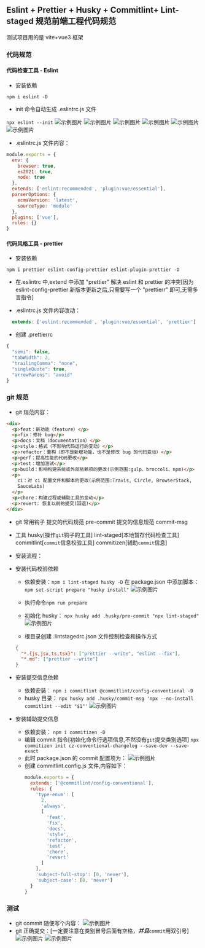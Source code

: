 ## Eslint + Prettier + Husky + Commitlint+ Lint-staged 规范前端工程代码规范

测试项目用的是 vite+vue3 框架

### 代码规范

#### 代码检查工具 - Eslint

- 安装依赖

`npm i eslint -D`

- init 命令自动生成 .eslintrc.js 文件

`npx eslint --init`
![示例图片](https://github.com/r-falcon/lint-test/blob/main/src/assets/demo/eslint-1.png)
![示例图片](https://github.com/r-falcon/lint-test/blob/main/src/assets/demo/eslint-2.png)
![示例图片](https://github.com/r-falcon/lint-test/blob/main/src/assets/demo/eslint-3.png)
![示例图片](https://github.com/r-falcon/lint-test/blob/main/src/assets/demo/eslint-4.png)
![示例图片](https://github.com/r-falcon/lint-test/blob/main/src/assets/demo/eslint-5.png)
![示例图片](https://github.com/r-falcon/lint-test/blob/main/src/assets/demo/eslint-6.png)

- .eslintrc.js 文件内容：

```js
module.exports = {
  env: {
    browser: true,
    es2021: true,
    node: true
  },
  extends: ['eslint:recommended', 'plugin:vue/essential'],
  parserOptions: {
    ecmaVersion: 'latest',
    sourceType: 'module'
  },
  plugins: ['vue'],
  rules: {}
}
```

#### 代码风格工具 - prettier

- 安装依赖

`npm i prettier eslint-config-prettier eslint-plugin-prettier -D`

- 在.eslintrc 中,extend 中添加 "prettier" 解决 eslint 和 prettier 的冲突[因为 eslint-config-prettier 新版本更新之后,只需要写一个 "prettierr" 即可,无需多言指令]

- .eslintrc.js 文件内容改动：

```js
  extends: ['eslint:recommended', 'plugin:vue/essential', 'prettier']
```

- 创建 .prettierrc

```js
{
  "semi": false,
  "tabWidth": 2,
  "trailingComma": "none",
  "singleQuote": true,
  "arrowParens": "avoid"
}
```

### git 规范

- git 规范内容：

```html
<div>
  <p>feat：新功能（feature）</p>
  <p>fix：修补 bug</p>
  <p>docs：文档（documentation）</p>
  <p>style：格式（不影响代码运行的变动）</p>
  <p>refactor：重构（即不是新增功能，也不是修改 bug 的代码变动）</p>
  <p>perf：提高性能的代码更改</p>
  <p>test：增加测试</p>
  <p>build：影响构建系统或外部依赖项的更改(示例范围:gulp、broccoli、npm)</p>
  <p>
    ci：对 ci 配置文件和脚本的更改(示例范围:Travis, Circle, BrowserStack,
    SauceLabs)
  </p>
  <p>chore：构建过程或辅助工具的变动</p>
  <p>revert: 恢复以前的提交(回退)</p>
</div>
```

- git 常用钩子
  提交的代码规范 pre-commit
  提交的信息规范 commit-msg

- 工具
  husky[操作`git`钩子的工具]
  lint-staged[本地暂存代码检查工具]
  commitlint[`commit`信息校验工具]
  commitizen[辅助`commit`信息]

- 安装流程：

* 安装代码校验依赖

  - 依赖安装：`npm i lint-staged husky -D`
    在 package.json 中添加脚本：`npm set-script prepare "husky install"`
    ![示例图片](https://github.com/r-falcon/lint-test/blob/main/src/assets/demo/husky-1.png)

  - 执行命令`npm run prepare`

  - 初始化 husky：
    `npx husky add .husky/pre-commit "npx lint-staged"`
    ![示例图片](https://github.com/r-falcon/lint-test/blob/main/src/assets/demo/husky-2.png)

  - 根目录创建 .lintstagedrc.json 文件控制检查和操作方式

  ```json
  {
    "*.{js,jsx,ts,tsx}": ["prettier --write", "eslint --fix"],
    "*.md": ["prettier --write"]
  }
  ```

* 安装提交信息依赖

  - 依赖安装：
    `npm i commitlint @commitlint/config-conventional -D`
  - husky 目录：
    `npx husky add .husky/commit-msg 'npx --no-install commitlint --edit "$1"'`
    ![示例图片](https://github.com/r-falcon/lint-test/blob/main/src/assets/demo/husky-3.png)

* 安装辅助提交信息
  - 依赖安装：
    `npm i commitizen -D`
  - 编辑 commit 指令[初始化命令行选项信息,不然没有`git`提交类别选项]
    `npx commitizen init cz-conventional-changelog --save-dev --save-exact`
  - 此时 package.json 的 commit 配置项为：
    ![示例图片](https://github.com/r-falcon/lint-test/blob/main/src/assets/demo/husky-4.png)
  - 创建 commitlint.config.js 文件,内容如下：
    ```js
    module.exports = {
      extends: ['@commitlint/config-conventional'],
      rules: {
        'type-enum': [
          2,
          'always',
          [
            'feat',
            'fix',
            'docs',
            'style',
            'refactor',
            'test',
            'chore',
            'revert'
          ]
        ],
        'subject-full-stop': [0, 'never'],
        'subject-case': [0, 'never']
      }
    }
    ```

### 测试

- git commit 随便写个内容：
  ![示例图片](https://github.com/r-falcon/lint-test/blob/main/src/assets/demo/test-1.png)
- git 正确提交：[一定要注意在类别冒号后面有空格，***并且***`commit`用双引号]
  ![示例图片](https://github.com/r-falcon/lint-test/blob/main/src/assets/demo/test-2.png)
  ![示例图片](https://github.com/r-falcon/lint-test/blob/main/src/assets/demo/test-3.png)
